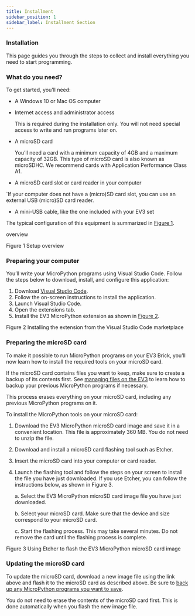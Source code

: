 ```yaml
---
title: Installment
sidebar_position: 1
sidebar_label: Installment Section
---
```


### Installation

This page guides you through the steps to collect and install everything you need to start programming.

### What do you need?

To get started, you’ll need:

- A Windows 10 or Mac OS computer
- Internet access and administrator access

  This is required during the installation only. You will not need special access to write and run programs later on.

- A microSD card

  You’ll need a card with a minimum capacity of 4GB and a maximum capacity of 32GB. This type of microSD card is also known as microSDHC. We recommend cards with Application Performance Class A1.

- A microSD card slot or card reader in your computer

`If your computer does not have a (micro)SD card slot, you can use an external USB (micro)SD card reader.

- A mini-USB cable, like the one included with your EV3 set

The typical configuration of this equipment is summarized in [Figure 1](https://pybricks.com/ev3-micropython/startinstall.html#fig-overview).

overview

Figure 1 Setup overview

### Preparing your computer

You’ll write your MicroPython programs using Visual Studio Code. Follow the steps below to download, install, and configure this application:

1. Download [Visual Studio Code](https://code.visualstudio.com/Download).
2. Follow the on-screen instructions to install the application.
3. Launch Visual Studio Code.
4. Open the extensions tab.
5. Install the EV3 MicroPython extension as shown in [Figure 2](https://pybricks.com/ev3-micropython/startinstall.html#fig-store).

Figure 2 Installing the extension from the Visual Studio Code marketplace

### Preparing the microSD card

To make it possible to run MicroPython programs on your EV3 Brick, you’ll now learn how to install the required tools on your microSD card.

If the microSD card contains files you want to keep, make sure to create a backup of its contents first. See [managing files on the EV3](https://pybricks.com/ev3-micropython/startrun.html#managefiles) to learn how to backup your previous MicroPython programs if necessary.

This process erases everything on your microSD card, including any previous MicroPython programs on it.

To install the MicroPython tools on your microSD card:

1. Download the EV3 MicroPython microSD card image and save it in a convenient location. This file is approximately 360 MB. You do not need to unzip the file.

2. Download and install a microSD card flashing tool such as Etcher.

3. Insert the microSD card into your computer or card reader.

4. Launch the flashing tool and follow the steps on your screen to install the file you have just downloaded. If you use Etcher, you can follow the instructions below, as shown in Figure 3.

   a. Select the EV3 MicroPython microSD card image file you have just downloaded.

   b. Select your microSD card. Make sure that the device and size correspond to your microSD card.

   c. Start the flashing process. This may take several minutes. Do not remove the card until the flashing process is complete.

Figure 3 Using Etcher to flash the EV3 MicroPython microSD card image

### Updating the microSD card

To update the microSD card, download a new image file using the link above and flash it to the microSD card as described above. Be sure to [back up any MicroPython programs you want to save](https://pybricks.com/ev3-micropython/startrun.html#managefiles).

You do not need to erase the contents of the microSD card first. This is done automatically when you flash the new image file.

